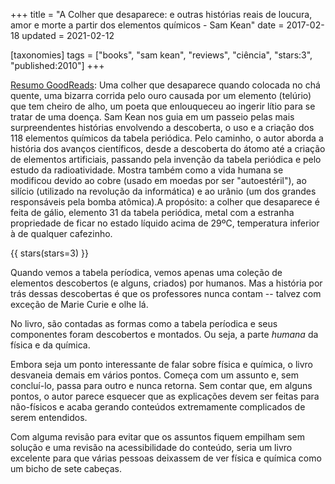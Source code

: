 +++
title = "A Colher que desaparece: e outras histórias reais de loucura, amor e morte a partir dos elementos químicos - Sam Kean"
date = 2017-02-18
updated = 2021-02-12

[taxonomies]
tags = ["books", "sam kean", "reviews", "ciência", "stars:3", "published:2010"]
+++

[Resumo GoodReads](https://www.goodreads.com/book/show/24266615-a-colher-que-desaparece):
Uma colher que desaparece quando colocada no chá quente, uma bizarra corrida
pelo ouro causada por um elemento (telúrio) que tem cheiro de alho, um poeta
que enlouqueceu ao ingerir lítio para se tratar de uma doença. Sam Kean nos
guia em um passeio pelas mais surpreendentes histórias envolvendo a
descoberta, o uso e a criação dos 118 elementos químicos da tabela periódica.
Pelo caminho, o autor aborda a história dos avanços científicos, desde a
descoberta do átomo até a criação de elementos artificiais, passando pela
invenção da tabela periódica e pelo estudo da radioatividade. Mostra também
como a vida humana se modificou devido ao cobre (usado em moedas por ser
"autoestéril"), ao silício (utilizado na revolução da informática) e ao urânio
(um dos grandes responsáveis pela bomba atômica).A propósito: a colher que
desaparece é feita de gálio, elemento 31 da tabela periódica, metal com a
estranha propriedade de ficar no estado líquido acima de 29ºC, temperatura
inferior à de qualquer cafezinho.

<!-- more -->

{{ stars(stars=3) }}

Quando vemos a tabela períodica, vemos apenas uma coleção de elementos
descobertos (e alguns, criados) por humanos. Mas a história por trás dessas
descobertas é que os professores nunca contam -- talvez com exceção de Marie
Curie e olhe lá.

No livro, são contadas as formas como a tabela períodica e seus componentes
foram descobertos e montados. Ou seja, a parte *humana* da física e da
química.

Embora seja um ponto interessante de falar sobre física e química, o livro
desvaneia demais em vários pontos. Começa com um assunto e, sem concluí-lo,
passa para outro e nunca retorna. Sem contar que, em alguns pontos, o autor
parece esquecer que as explicações devem ser feitas para não-físicos e acaba
gerando conteúdos extremamente complicados de serem entendidos.

Com alguma revisão para evitar que os assuntos fiquem empilham sem solução e
uma revisão na acessibilidade do conteúdo, seria um livro excelente para que
várias pessoas deixassem de ver física e química como um bicho de sete
cabeças.



<!-- 
vim:spelllang=pt:
-->

